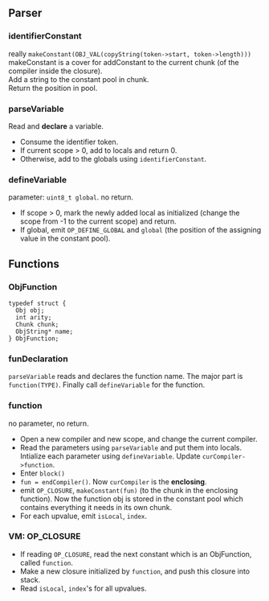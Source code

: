 ## Parser

### identifierConstant

really `makeConstant(OBJ_VAL(copyString(token->start, token->length)))`
makeConstant is a cover for addConstant to the current chunk (of the compiler inside the closure).  
Add a string to the constant pool in chunk.  
Return the position in pool.

### parseVariable
Read and **declare** a variable.
* Consume the identifier token.  
* If current scope > 0, add to locals  and return 0.  
* Otherwise, add to the globals using `identifierConstant`.

### defineVariable
parameter: `uint8_t global`. no return.
* If scope > 0, mark the newly added local as initialized (change the scope from -1 to the current scope) and return.  
* If global, emit `OP_DEFINE_GLOBAL` and `global` (the position of the assigning value in the constant pool).

## Functions

### ObjFunction

```
typedef struct {
  Obj obj;
  int arity;
  Chunk chunk;
  ObjString* name;
} ObjFunction;
```

### funDeclaration

`parseVariable` reads and declares the function name.
The major part is `function(TYPE)`. Finally call `defineVariable` for the function. 

### function
no parameter, no return.

* Open a new compiler and new scope, and change the current compiler.
* Read the parameters using `parseVariable` and put them into locals. Intialize each parameter using `defineVariable`. Update `curCompiler->function`.
* Enter `block()`
* `fun = endCompiler()`. Now `curCompiler` is the **enclosing**.
* emit `OP_CLOSURE`, `makeConstant(fun)` (to the chunk in the enclosing function). Now the function obj is stored in the constant pool which contains everything it needs in its own chunk.
* For each upvalue, emit `isLocal`, `index`.

### VM: OP_CLOSURE

* If reading `OP_CLOSURE`, read the next constant which is an ObjFunction, called `function`.
* Make a new closure initialized by `function`, and push this closure into stack.
* Read `isLocal`, `index`'s for all upvalues.













